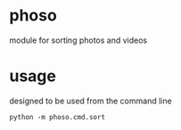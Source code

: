 # phoso

module for sorting photos and videos

# usage

designed to be used from the command line


```
python -m phoso.cmd.sort
```
